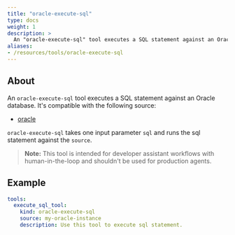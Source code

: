 ```yaml
---
title: "oracle-execute-sql"
type: docs
weight: 1
description: > 
  An "oracle-execute-sql" tool executes a SQL statement against an Oracle database.
aliases:
- /resources/tools/oracle-execute-sql
---
```


## About

An `oracle-execute-sql` tool executes a SQL statement against an Oracle
database. It's compatible with the following source:

- [oracle](../sources/oracle.md)

`oracle-execute-sql` takes one input parameter `sql` and runs the sql
statement against the `source`.

> **Note:** This tool is intended for developer assistant workflows with
> human-in-the-loop and shouldn't be used for production agents.

## Example

```yaml
tools:
  execute_sql_tool:
    kind: oracle-execute-sql
    source: my-oracle-instance
    description: Use this tool to execute sql statement.

